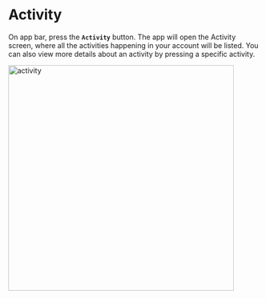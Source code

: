 # Activity

On app bar, press the **`Activity`** button. The app will open the Activity screen, where all the activities happening in your account will be listed. You can also view more details about an activity by pressing a specific activity.

<img src="/agent/activity.png" alt="activity" width="450"/>